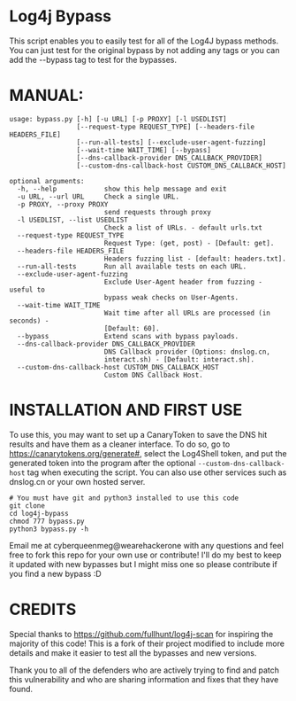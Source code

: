 # Log4j Bypass

This script enables you to easily test for all of the Log4J bypass methods. You can just test for the original bypass by not adding any tags or you can add the --bypass tag to test for the bypasses.

# MANUAL:
```
usage: bypass.py [-h] [-u URL] [-p PROXY] [-l USEDLIST]
                 [--request-type REQUEST_TYPE] [--headers-file HEADERS_FILE]
                 [--run-all-tests] [--exclude-user-agent-fuzzing]
                 [--wait-time WAIT_TIME] [--bypass]
                 [--dns-callback-provider DNS_CALLBACK_PROVIDER]
                 [--custom-dns-callback-host CUSTOM_DNS_CALLBACK_HOST]

optional arguments:
  -h, --help            show this help message and exit
  -u URL, --url URL     Check a single URL.
  -p PROXY, --proxy PROXY
                        send requests through proxy
  -l USEDLIST, --list USEDLIST
                        Check a list of URLs. - default urls.txt
  --request-type REQUEST_TYPE
                        Request Type: (get, post) - [Default: get].
  --headers-file HEADERS_FILE
                        Headers fuzzing list - [default: headers.txt].
  --run-all-tests       Run all available tests on each URL.
  --exclude-user-agent-fuzzing
                        Exclude User-Agent header from fuzzing - useful to
                        bypass weak checks on User-Agents.
  --wait-time WAIT_TIME
                        Wait time after all URLs are processed (in seconds) -
                        [Default: 60].
  --bypass              Extend scans with bypass payloads.
  --dns-callback-provider DNS_CALLBACK_PROVIDER
                        DNS Callback provider (Options: dnslog.cn,
                        interact.sh) - [Default: interact.sh].
  --custom-dns-callback-host CUSTOM_DNS_CALLBACK_HOST
                        Custom DNS Callback Host.
```

# INSTALLATION AND FIRST USE
To use this, you may want to set up a CanaryToken to save the DNS hit results and have them as a cleaner interface. To do so, go to https://canarytokens.org/generate#, select the Log4Shell token, and put the generated token into the program after the optional ``` --custom-dns-callback-host ``` tag when executing the script. You can also use other services such as dnslog.cn or your own hosted server.
```
# You must have git and python3 installed to use this code
git clone 
cd log4j-bypass
chmod 777 bypass.py
python3 bypass.py -h
```

Email me at cyberqueenmeg@wearehackerone with any questions and feel free to fork this repo for your own use or contribute! I'll do my best to keep it updated with new bypasses but I might miss one so please contribute if you find a new bypass :D

# CREDITS
Special thanks to https://github.com/fullhunt/log4j-scan for inspiring the majority of this code! This is a fork of their project modified to include more details and make it easier to test all the bypasses and new versions.

Thank you to all of the defenders who are actively trying to find and patch this vulnerability and who are sharing information and fixes that they have found.
